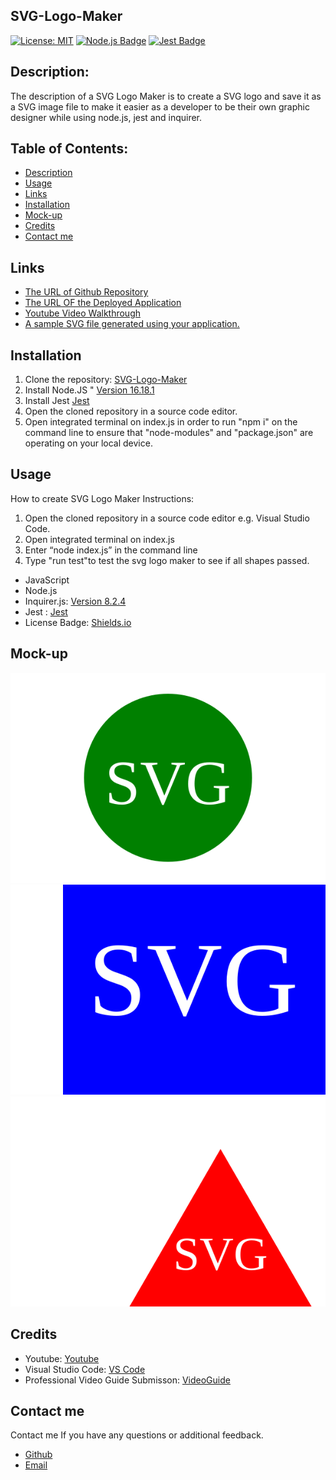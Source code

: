 ## SVG-Logo-Maker


  [![License: MIT](https://img.shields.io/badge/License-MIT-yellow.svg)](https://opensource.org/licenses/MIT)
  [![Node.js Badge](https://img.shields.io/badge/Node.js-393?logo=nodedotjs&logoColor=fff&style=flat)](https://nodejs.org/en) 
  [![Jest Badge](https://img.shields.io/badge/Jest-C21325?logo=jest&logoColor=fff&style=flat)](https://jestjs.io/)
  

## Description:
The description of a SVG Logo Maker is to create a SVG logo and save it as a SVG image file to make it easier as a developer to be their own graphic designer while using node.js, jest and inquirer.

## Table of Contents:
- [Description](#description)
- [Usage](#usage)
- [Links](#links)
- [Installation](#installation)
- [Mock-up](#mock-up)
- [Credits](#credits)
- [Contact me](#contact-me)

## Links
- [The URL of Github Repository](https://github.com/kathylopez97/SVG-Logo-Maker)
- [The URL OF the Deployed Application]()
- [Youtube Video Walkthrough](https://www.youtube.com/watch?v=TiIQPf6qsF4)
- [A sample SVG file generated using your application.](images/circle.logo.svg)
## Installation 
1. Clone the repository: [SVG-Logo-Maker](https://github.com/kathylopez97/SVG-Logo-Maker)
2. Install Node.JS " [Version 16.18.1](https://nodejs.org/en/blog/release/v16.18.1/)
3. Install Jest [Jest](https://www.npmjs.com/package/jest)
3. Open the cloned repository in a source code editor.
4. Open integrated terminal on index.js in order to run "npm i" on the command line to ensure that "node-modules" and "package.json" are operating on your local device.

## Usage
How to create SVG Logo Maker Instructions:
1. Open the cloned repository in a source code editor e.g. Visual Studio Code.
2. Open integrated terminal on index.js
3. Enter “node index.js” in the command line
4. Type "run test"to test the svg logo maker to see if all shapes passed.
- JavaScript
- Node.js
- Inquirer.js: [Version 8.2.4](https://www.npmjs.com/package/inquirer/v/8.2.4)
- Jest : [Jest](https://www.npmjs.com/package/jest)
- License Badge: [Shields.io](https://shields.io/)
## Mock-up
![Circle SVG File](images/circle.logo.svg)
![Square SVG File](images/square.logo.svg)
![Triangle SVG File](images/triangle.logo.svg)
## Credits 
- Youtube: [Youtube](https://youtube.com)
- Visual Studio Code: [VS Code](https://code.visualstudio.com/)
- Professional  Video Guide Submisson: [VideoGuide](https://coding-boot-camp.github.io/full-stack/computer-literacy/video-submission-guide)


## Contact me
Contact me If you have any questions or additional feedback.
- [Github](https://github.com/kathylopez97)
- [Email](kathyylopezz97@gmail.com)
